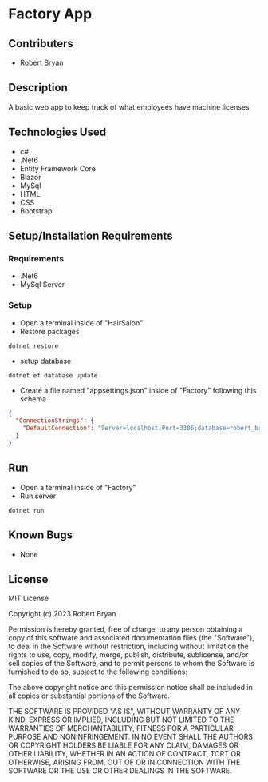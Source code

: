 # Factory App

## Contributers

- Robert Bryan

## Description

A basic web app to keep track of what employees have machine licenses

## Technologies Used

- c#
- .Net6
- Entity Framework Core
- Blazor
- MySql
- HTML
- CSS
- Bootstrap

## Setup/Installation Requirements

### Requirements

- .Net6
- MySql Server

### Setup

- Open a terminal inside of "HairSalon"
- Restore packages

```
dotnet restore
```

- setup database

```
dotnet ef database update
```

- Create a file named "appsettings.json" inside of "Factory" following this schema

```json
{
  "ConnectionStrings": {
    "DefaultConnection": "Server=localhost;Port=3306;database=robert_bryan;uid=[your mysql username];pwd=[your mysql password];"
  }
}
```

## Run

- Open a terminal inside of "Factory"
- Run server

```
dotnet run
```

## Known Bugs

- None

## License

MIT License

Copyright (c) 2023 Robert Bryan

Permission is hereby granted, free of charge, to any person obtaining a copy of this software and associated documentation files (the "Software"), to deal in the Software without restriction, including without limitation the rights to use, copy, modify, merge, publish, distribute, sublicense, and/or sell copies of the Software, and to permit persons to whom the Software is furnished to do so, subject to the following conditions:

The above copyright notice and this permission notice shall be included in all copies or substantial portions of the Software.

THE SOFTWARE IS PROVIDED "AS IS", WITHOUT WARRANTY OF ANY KIND, EXPRESS OR IMPLIED, INCLUDING BUT NOT LIMITED TO THE WARRANTIES OF MERCHANTABILITY, FITNESS FOR A PARTICULAR PURPOSE AND NONINFRINGEMENT. IN NO EVENT SHALL THE AUTHORS OR COPYRIGHT HOLDERS BE LIABLE FOR ANY CLAIM, DAMAGES OR OTHER LIABILITY, WHETHER IN AN ACTION OF CONTRACT, TORT OR OTHERWISE, ARISING FROM, OUT OF OR IN CONNECTION WITH THE SOFTWARE OR THE USE OR OTHER DEALINGS IN THE SOFTWARE.

